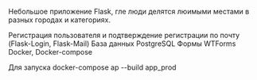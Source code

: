 Небольшое приложение Flask, гле люди делятся люимыми местами в разных городах и категориях.

Регистрация пользователя и подтверждение регистрации по почту (Flask-Login, Flask-Mail)
База данных PostgreSQL 
Формы WTForms
Docker, Docker-compose

Для запуска docker-compose ap --build app_prod
